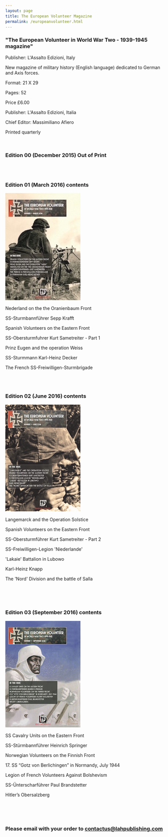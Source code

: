 ```yaml
---
layout: page
title: The European Volunteer Magazine
permalink: /europeanvolunteer.html
---
```


<div id="europeanvolunteer">

  <h3>"The European Volunteer in World War Two - 1939-1945 magazine"</h3>
  
  <p>Publisher: L'Assalto Edizioni, Italy</p>
  <p>New magazine of military history (English language) dedicated to German and Axis forces.</p>

  <p>Format: 21 X 29</p>
  <p>Pages: 52</p>
  <p>Price £6.00</p>
  <p>Publisher: L'Assalto Edizioni, Italia</p>
  <p>Chief Editor: Massimiliano Afiero</p>
  <p>Printed quarterly</p> 
  
  <br />
  
  <h3>Edition 00 (December 2015) Out of Print</h3>
  
  <br />
  <br />
  
  <h3>Edition 01 (March 2016) contents</h3>
  <img src="./assets/European Volunteer 01.jpg" alt="The European Volunteer second edition" class="books" />
  
  <p>Nederland on the the Oranienbaum Front</p>
  <p>SS-Sturmbannführer Sepp Krafft</p>
  <p>Spanish Volunteers on the Eastern Front</p>
  <p>SS-Obersturmfuhrer Kurt Sametreiter - Part 1</p>
  <p>Prinz Eugen and the operation Weiss</p>
  <p>SS-Sturmmann Karl-Heinz Decker</p>
  <p>The French SS-Freiwilligen-Sturmbrigade</p>
  
  <br />
  <br />
  
  <h3>Edition 02 (June 2016) contents</h3>
  <img src="./assets/European Volunteer 02.jpg" alt="The European Volunteer third edition" class="books" />
  
  <p>Langemarck and the Operation Solstice</p>
  <p>Spanish Volunteers on the Eastern Front</p>
  <p>SS-Obersturmführer Kurt Sametreiter - Part 2</p>
  <p>SS-Freiwilligen-Legion 'Niederlande'</p>
  <p>'Lakaie' Battalion in Lubowo</p>
  <p>Karl-Heinz Knapp</p>
  <p>The 'Nord' Division and the battle of Salla</p>
  
  <br />
  <br />
  <br />
  
  <h3>Edition 03 (September 2016) contents</h3>
  <img src="./assets/European Volunteer 03 cover.jpg" alt="The European Volunteer third edition" class="books" />
  
  <p>SS Cavalry Units on the Eastern Front</p>
  <p>SS-Stürmbannführer Heinrich Springer</p>
  <p>Norwegian Volunteers on the Finnish Front</p>
  <p>17. SS “Gotz von Berlichingen” in Normandy, July 1944</p>
  <p>Legion of French Volunteers Against Bolshevism</p>
  <p>SS-Ünterscharführer Paul Brandstetter</p>
  <p>Hitler’s Obersalzberg</p>
  
  <br />
  <br />
  <br />
  
  <h3>Please email with your order to <a href="mailto:contactus@lahpublishing.com">contactus@lahpublishing.com</a></h3>

</div>
